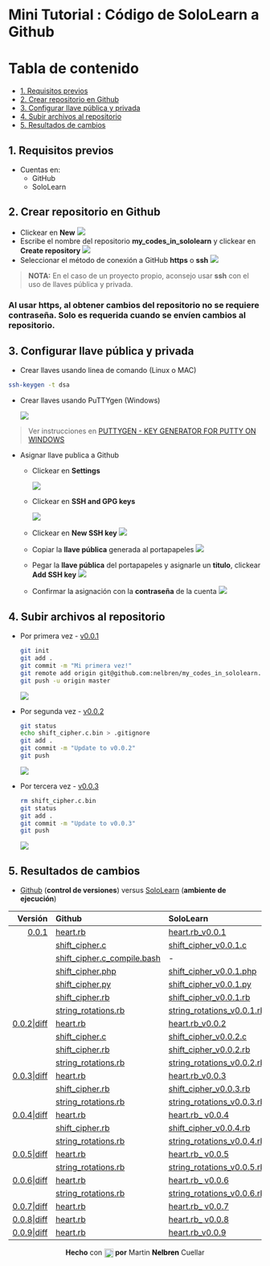 # Mini Tutorial : Código de SoloLearn a Github

# Tabla de contenido
  * [1. Requisitos previos](#1)
  * [2. Crear repositorio en Github](#2)
  * [3. Configurar llave pública y privada](#3)
  * [4. Subir archivos al repositorio](#4)
  * [5. Resultados de cambios](#5)

## 1. Requisitos previos <a name="1"></a>
   - Cuentas en:
     - GitHub
     - SoloLearn

## 2. Crear repositorio en Github <a name="2"></a>
   - Clickear en **New**
     ![](images/new_repository_1.png)
   - Escribe el nombre del repositorio **my_codes_in_sololearn** y clickear en **Create repository**
     ![](images/new_repository_2.png)
   - Seleccionar el método de conexión a GitHub **https** o **ssh**
     ![](images/new_repository_3.png)
  
   > **NOTA:** En el caso de un proyecto propio, aconsejo usar **ssh** con el uso de llaves pública y privada.
  
   ### Al usar https, al obtener cambios del repositorio no se requiere contraseña. Solo es requerida cuando se envíen cambios al repositorio.
    
## 3. Configurar llave pública y privada <a name="3"></a>
   - Crear llaves usando linea de comando (Linux o MAC)

   ```bash
   ssh-keygen -t dsa
   ``` 

   - Crear llaves usando PuTTYgen (Windows)

     ![](images/puttygen.png)

   > Ver instrucciones en [PUTTYGEN - KEY GENERATOR FOR PUTTY ON WINDOWS](https://www.ssh.com/ssh/putty/windows/puttygen)   

  - Asignar llave publica a Github

    - Clickear en **Settings**

      ![](images/ssh_keys_01.png)
       
    - Clickear en **SSH and GPG keys**
      
      ![](images/ssh_keys_02.png) 

    - Clickear en **New SSH key**
      ![](images/ssh_keys_03.png) 
    
    - Copiar la **llave pública** generada al portapapeles
      ![](images/ssh_keys_04.png)
    
    - Pegar la **llave pública** del portapapeles y asignarle un **titulo**, clickear **Add SSH key**
      ![](images/ssh_keys_05.png)

    - Confirmar la asignación con la **contraseña** de la cuenta
      ![](images/ssh_keys_06.png)
 
## 4. Subir archivos al repositorio <a name="4"></a>
   - Por primera vez - [v0.0.1](#v0.0.1)
   
     ```bash
     git init
     git add .
     git commit -m "Mi primera vez!"
     git remote add origin git@github.com:nelbren/my_codes_in_sololearn.git
     git push -u origin master
     ``` 
     ![](images/git_init.png)
   - Por segunda vez - [v0.0.2](#v0.0.2)
   
     ```bash
     git status
     echo shift_cipher.c.bin > .gitignore
     git add .
     git commit -m "Update to v0.0.2"
     git push
     ``` 
     ![](images/git_push_v0.0.2.png)
   - Por tercera vez - [v0.0.3](#v0.0.3)
   
     ```bash
     rm shift_cipher.c.bin
     git status
     git add .
     git commit -m "Update to v0.0.3"
     git push
     ``` 
     ![](images/git_push_v0.0.3.png)     
     
## 5. Resultados de cambios <a name="5"></a> 
   -  [Github](https://github.com) (**control de versiones**) versus [SoloLearn](https://sololearn.com) (**ambiente de ejecución**)

   |Versión|Github         | SoloLearn  |Lenguaje| Descripción|
   |------:|:--------------|:-----------|:------:|:-----------|
   |[0.0.1](https://github.com/nelbren/my_codes_in_sololearn/tree/3bc139e905140e61c67cc7f756efa9df88cdfa90)<a name="v0.0.1"></a>|[heart.rb](https://github.com/nelbren/my_codes_in_sololearn/blob/3bc139e905140e61c67cc7f756efa9df88cdfa90/heart.rb)|[heart.rb\_v0.0.1](https://code.sololearn.com/csr5mCY6joG9/#rb)|Ruby|DisplayAHeart-FirstTry!|
   | |[shift\_cipher.c](https://github.com/nelbren/my_codes_in_sololearn/blob/3bc139e905140e61c67cc7f756efa9df88cdfa90/shift_cipher.c)|[shift\_cipher\_v0.0.1.c](https://code.sololearn.com/cNGVi1MaeYJ6/#c)|C|UseShiftCipherIn28lines|
   | |[shift\_cipher.c_compile.bash](https://github.com/nelbren/my_codes_in_sololearn/blob/3bc139e905140e61c67cc7f756efa9df88cdfa90/shift_cipher.c_compile.bash)| - |Bash|Bash4CompileCProgram|
   | |[shift\_cipher.php](https://github.com/nelbren/my_codes_in_sololearn/blob/3bc139e905140e61c67cc7f756efa9df88cdfa90/shift\_cipher.php)| [shift\_cipher\_v0.0.1.php](https://code.sololearn.com/w5I5CvnY7TOs/#php)|PHP|UseShiftCipherIn13lines|   
   | |[shift\_cipher.py](https://github.com/nelbren/my_codes_in_sololearn/blob/3bc139e905140e61c67cc7f756efa9df88cdfa90/shift_cipher.py)| [shift\_cipher\_v0.0.1.py](https://code.sololearn.com/c2DTb4Eiz4qP/#py)|Python|UseShiftCipherIn10lines|
   | |[shift\_cipher.rb](https://github.com/nelbren/my_codes_in_sololearn/blob/3bc139e905140e61c67cc7f756efa9df88cdfa90/shift_cipher.rb)| [shift\_cipher\_v0.0.1.rb](https://code.sololearn.com/cRNWQ2J4He6o/#rb)|Ruby|UseShiftCipherIn20lines|  
   | |[string\_rotations.rb](https://github.com/nelbren/my_codes_in_sololearn/blob/3bc139e905140e61c67cc7f756efa9df88cdfa90/string_rotations.rb)| [string\_rotations\_v0.0.1.rb](https://code.sololearn.com/cZu14adYWt4Q/#rb)|Ruby|UsingSubstring|    
   |[0.0.2](https://github.com/nelbren/my_codes_in_sololearn/tree/d32be705aae9f67bc0535c747cda2ce562c70734)<a name="v0.0.2"></a>\|[diff](https://github.com/nelbren/my_codes_in_sololearn/commit/d32be705aae9f67bc0535c747cda2ce562c70734#diff-b41048bdbaf2311019d6726e7e2c6912)|[heart.rb](https://github.com/nelbren/my_codes_in_sololearn/blob/d32be705aae9f67bc0535c747cda2ce562c70734/heart.rb)|[heart.rb\_v0.0.2](https://code.sololearn.com/cvgkNxueAUCI/#rb)|Ruby|DisplayAHeart-UseShortenedIf!|
   | |[shift\_cipher.c](https://github.com/nelbren/my_codes_in_sololearn/blob/d32be705aae9f67bc0535c747cda2ce562c70734/shift_cipher.c)|[shift\_cipher\_v0.0.2.c](https://code.sololearn.com/cOmOJZmV2Fsa/#c)|C|UseTernaryOperatorIn15lines|
   | |[shift\_cipher.rb](https://github.com/nelbren/my_codes_in_sololearn/blob/d32be705aae9f67bc0535c747cda2ce562c70734/shift_cipher.rb)| [shift\_cipher\_v0.0.2.rb](https://code.sololearn.com/cxVFVuRK9z79/#rb)|Ruby|UseTernaryOperatorIn13lines|  
   | |[string\_rotations.rb](https://github.com/nelbren/my_codes_in_sololearn/blob/d32be705aae9f67bc0535c747cda2ce562c70734/string_rotations.rb)| [string\_rotations\_v0.0.2.rb](https://code.sololearn.com/cKtyRTM49lLc/#rb)|Ruby|UsingRotate|
   |[0.0.3](https://github.com/nelbren/my_codes_in_sololearn/tree/80414f98e31ffb6b18f198c7c491141597cf0117)<a name="v0.0.3"></a>\|[diff](https://github.com/nelbren/my_codes_in_sololearn/commit/80414f98e31ffb6b18f198c7c491141597cf0117?diff=split)|[heart.rb](https://github.com/nelbren/my_codes_in_sololearn/blob/80414f98e31ffb6b18f198c7c491141597cf0117/heart.rb)|[heart.rb\_v0.0.3](https://code.sololearn.com/c0or8DjaVS2N/#rb)|Ruby|DisplayAHeart-UseShortBlocks1|
   | |[shift\_cipher.rb](https://github.com/nelbren/my_codes_in_sololearn/blob/80414f98e31ffb6b18f198c7c491141597cf0117/shift_cipher.rb)| [shift\_cipher\_v0.0.3.rb](https://code.sololearn.com/cpkKE1Vfo4v0/#rb)|Ruby|UseShorthandOperIn11lines|  
   | |[string\_rotations.rb](https://github.com/nelbren/my_codes_in_sololearn/blob/80414f98e31ffb6b18f198c7c491141597cf0117/string_rotations.rb)| [string\_rotations\_v0.0.3.rb](https://code.sololearn.com/cN3W06aB6fDw/#rb)|Ruby|UsingRegex| 
   |[0.0.4](https://github.com/nelbren/my_codes_in_sololearn/tree/b837bb11609c7159e91972b970354c5fbb5f94af)<a name="v0.0.4"></a>\|[diff](https://github.com/nelbren/my_codes_in_sololearn/commit/b837bb11609c7159e91972b970354c5fbb5f94af#diff-b41048bdbaf2311019d6726e7e2c6912)|[heart.rb](https://github.com/nelbren/my_codes_in_sololearn/blob/b837bb11609c7159e91972b970354c5fbb5f94af/heart.rb)|[heart.rb\_ v0.0.4](https://code.sololearn.com/cjy7I5Qx9B1A/#rb)|Ruby|DisplayAHeart-UseShortBlocks2|
   | |[shift\_cipher.rb](https://github.com/nelbren/my_codes_in_sololearn/blob/b837bb11609c7159e91972b970354c5fbb5f94af/shift_cipher.rb)| [shift\_cipher\_v0.0.4.rb](https://code.sololearn.com/cQN4bIY8A81y/#rb)|Ruby|UseBracketSyntaxIn7lines|  
   | |[string\_rotations.rb](https://github.com/nelbren/my_codes_in_sololearn/blob/b837bb11609c7159e91972b970354c5fbb5f94af/string_rotations.rb)| [string\_rotations\_v0.0.4.rb](https://code.sololearn.com/c382KXDa3l22/#rb)|Ruby|UsingSubstringAndOnlyOneAssing|
   |[0.0.5](https://github.com/nelbren/my_codes_in_sololearn/tree/64ac756c6bbc6f16a9fe4fca47bfdb74a187b86b)<a name="v0.0.4"></a>\|[diff](https://github.com/nelbren/my_codes_in_sololearn/commit/64ac756c6bbc6f16a9fe4fca47bfdb74a187b86b?diff=split)|[heart.rb](https://github.com/nelbren/my_codes_in_sololearn/blob/64ac756c6bbc6f16a9fe4fca47bfdb74a187b86b/heart.rb)|[heart.rb\_ v0.0.5](https://code.sololearn.com/cTcEJusa6pwj/#rb)|Ruby|DisplayAHeart-UseCase2Array|
   | |[string\_rotations.rb](https://github.com/nelbren/my_codes_in_sololearn/blob/64ac756c6bbc6f16a9fe4fca47bfdb74a187b86b/string_rotations.rb)| [string\_rotations\_v0.0.5.rb](https://code.sololearn.com/cwGgkvm4839e/#rb)|Ruby|UsingSubstringAndOnlyOneAssingInside|
   |[0.0.6](https://github.com/nelbren/my_codes_in_sololearn/tree/ced9cee8a6aabedf0301a0d290b2ec52f882232e)<a name="v0.0.6"></a>\|[diff](https://github.com/nelbren/my_codes_in_sololearn/commit/ced9cee8a6aabedf0301a0d290b2ec52f882232e)|[heart.rb](https://github.com/nelbren/my_codes_in_sololearn/blob/ced9cee8a6aabedf0301a0d290b2ec52f882232e/heart.rb)|[heart.rb\_ v0.0.6](https://code.sololearn.com/c86Uo1h25mD2/#rb)|Ruby|DisplayAHeart-UseMultipleAssign|
   | |[string\_rotations.rb](https://github.com/nelbren/my_codes_in_sololearn/blob/ced9cee8a6aabedf0301a0d290b2ec52f882232e/string_rotations.rb)| [string\_rotations\_v0.0.6.rb](https://code.sololearn.com/cWa639epbOuy/#rb)|Ruby|UsingAnCustomFunction|      
   |[0.0.7](https://github.com/nelbren/my_codes_in_sololearn/tree/8b59281b8b81d16404185c31f1a91350d4e11ca2)<a name="v0.0.7"></a>\|[diff](https://github.com/nelbren/my_codes_in_sololearn/commit/8b59281b8b81d16404185c31f1a91350d4e11ca2)|[heart.rb](https://github.com/nelbren/my_codes_in_sololearn/blob/8b59281b8b81d16404185c31f1a91350d4e11ca2/heart.rb)|[heart.rb\_ v0.0.7](https://code.sololearn.com/cwosAyRtEccI/#rb)|Ruby|DisplayAHeart-GlobalVarsToLocal|
   |[0.0.8](https://github.com/nelbren/my_codes_in_sololearn/tree/9f7d1e2928c2fc02ffb1ee55148bc0c9ca90b90a)<a name="v0.0.8"></a>\|[diff](https://github.com/nelbren/my_codes_in_sololearn/commit/9f7d1e2928c2fc02ffb1ee55148bc0c9ca90b90a)|[heart.rb](https://github.com/nelbren/my_codes_in_sololearn/blob/9f7d1e2928c2fc02ffb1ee55148bc0c9ca90b90a/heart.rb)|[heart.rb\_ v0.0.8](https://code.sololearn.com/c1ril3v0sx5e/#rb)|Ruby|DisplayAHeart-Array2NewAssign''|
   |[0.0.9](https://github.com/nelbren/my_codes_in_sololearn/tree/5a3e08868a7b381d43fa04ea857841a13675244c)<a name="v0.0.9"></a>\|[diff](https://github.com/nelbren/my_codes_in_sololearn/commit/5a3e08868a7b381d43fa04ea857841a13675244c)|[heart.rb](https://github.com/nelbren/my_codes_in_sololearn/blob/5a3e08868a7b381d43fa04ea857841a13675244c/heart.rb)|[heart.rb\_v0.0.9](https://code.sololearn.com/c6Ke3H0Avdh0/#rb)|Ruby|DisplayAHeart-ReplaceIfForTwoIf|

<center><strong>Hecho</strong> con <img src="images/icons8-corazones-24.png" alt="drawing" height="18px" style="display: inline-block; vertical-align: middle;"> <strong>por</strong> Martin <a href="https://nelbren.com" style="color: black; text-decoration: none;"><strong>Nelbren</strong></a> Cuellar</center>